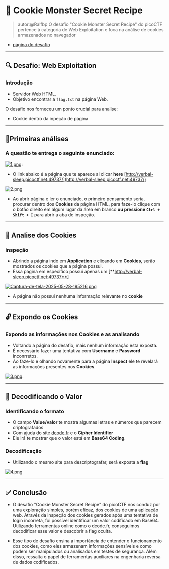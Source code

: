 # 🧠 Cookie Monster Secret Recipe 

> autor:@Ralfbp
  O desafio "Cookie Monster Secret Recipe" do picoCTF pertence à categoria de Web Exploitation e foca na análise de cookies armazenados no navegador  
  - [página do desafio](https://play.picoctf.org/practice/challenge/469)
------------
## 🔍 Desafio: Web Exploitation

### Introdução 

 * Servidor Web HTML.
 * Objetivo encontrar a `flag.txt` na página Web.

O desafio nos forneceu um ponto crucial para analise:
 * Cookie dentro da inpeção de página

------------

## 🧪Primeiras análises 

### A questão te entrega o seguinte enunciado:

[![1.png](https://i.postimg.cc/765XbVZJ/1.png)](https://postimg.cc/9RjynyTc):

 *  O link abaixo é a página que te aparece al clicar **here** [http://verbal-sleep.picoctf.net:49737/](http://verbal-sleep.picoctf.net:49737/)

![2.png](https://i.postimg.cc/8zK6sfXq/2.png)
 * Ao abrir página e ler o enunciado, o primeiro pensamento seria, procurar dentro dos **Cookies** da página HTML, para faze-lo clique com o botão direito em algum lugar da área em branco **ou pressione `Ctrl + Shift + I`** para abrir a aba de inspeção.
-----------
## 🍪 Analise dos **Cookies**

### inspeção 

* Abrindo a página indo em **Application** e  clicando em **Cookies**, serão mostrados os cookies que a página possui.
* Essa página em especifico possui apenas um [**http://verbal-sleep.picoctf.net:49737**]
 
[![Captura-de-tela-2025-05-28-195216.png](https://i.postimg.cc/2yDzmWgp/Captura-de-tela-2025-05-28-195216.png)](https://postimg.cc/Kk0XD1ZQ)

* A página não possui nenhuma informação relevante no **cookie**

--------
## 🔓 Expondo os Cookies

### Expondo as informações nos Cookies e as analisando

* Voltando a página do desafio, mais nenhum informação esta exposta.
* É necessário fazer uma tentativa com **Username** e **Password** inconrretos.
* Ao faze-lo e olhando novamente para a página **Inspect** ele te revelará as informações presentes nos **Cookies**.

[![3.png](https://i.postimg.cc/RFwdc0wv/3.png)](https://postimg.cc/8JPLGNyY).

------

## 🧬 Decodificando o Valor

### Identificando o formato

* O campo **Value/valor** te mostra algumas letras e números que parecem criptografados 
* Com ajuda do site [dcode.fr](https://www.dcode.fr) e o  **Cipher Identifier**
* Ele irá te mostrar que o valor está em **Base64 Coding**.
###  Decodificação
* Utilizando o mesmo site para descriptografar, será exposta a **flag**
  
[![4.png](https://i.postimg.cc/7L00RWhV/4.png)](https://postimg.cc/8Fk7JwhJ)

-------

## ✅ Conclusão
* O desafio "Cookie Monster Secret Recipe" do picoCTF nos conduz por uma exploração simples, porém eficaz, dos cookies de uma aplicação web. Através da inspeção dos cookies gerados após uma tentativa de login incorreta, foi possível identificar um valor codificado em Base64. Utilizando ferramentas online como o dcode.fr, conseguimos decodificar esse valor e descobrir a flag oculta.

* Esse tipo de desafio ensina a importância de entender o funcionamento dos cookies, como eles armazenam informações sensíveis e como podem ser manipulados ou analisados em testes de segurança. Além disso, ressalta o papel de ferramentas auxiliares na engenharia reversa de dados codificados.



